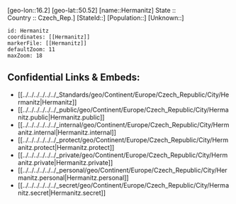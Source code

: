 ﻿---
location: [50.52,16.2] 
mapzoom: [7,12] 
mapmarker: city 
type: City
tags:
- geo/City


SpocWebEntityId: 30902
isDeleted: false
confidential: public

---
[geo-lon::16.2] 
[geo-lat::50.52] 
[name::Hermanitz] 
State ::  
Country :: Czech_Rep.] 
[StateId::] 
[Population::] 
[Unknown::] 


```leaflet
id: Hermanitz
coordinates: [[Hermanitz]] 
markerFile: [[Hermanitz]] 
defaultZoom: 11 
maxZoom: 18
```


## Confidential Links & Embeds: 
- [[../../../../../../_Standards/geo/Continent/Europe/Czech_Republic/City/Hermanitz|Hermanitz]] 
- [[../../../../../../_public/geo/Continent/Europe/Czech_Republic/City/Hermanitz.public|Hermanitz.public]] 
- [[../../../../../../_internal/geo/Continent/Europe/Czech_Republic/City/Hermanitz.internal|Hermanitz.internal]] 
- [[../../../../../../_protect/geo/Continent/Europe/Czech_Republic/City/Hermanitz.protect|Hermanitz.protect]] 
- [[../../../../../../_private/geo/Continent/Europe/Czech_Republic/City/Hermanitz.private|Hermanitz.private]] 
- [[../../../../../../_personal/geo/Continent/Europe/Czech_Republic/City/Hermanitz.personal|Hermanitz.personal]] 
- [[../../../../../../_secret/geo/Continent/Europe/Czech_Republic/City/Hermanitz.secret|Hermanitz.secret]] 
